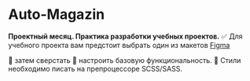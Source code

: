 # Auto-Magazin
__Проектный месяц. Практика разработки учебных проектов.__
 :white_check_mark: Для учебного проекта вам предстоит выбрать один из макетов [Figma](https://www.figma.com/file/eaC5WeCDmCidp15Ffu6UyT/Month-of-Landings_external-link-(Copy)?node-id=2%3A1370) 
 
 :black_square_button: затем сверстать 
 :black_square_button: настроить базовую функциональность. 
 :black_square_button: Стили необходимо писать на препроцессоре SCSS/SASS.
